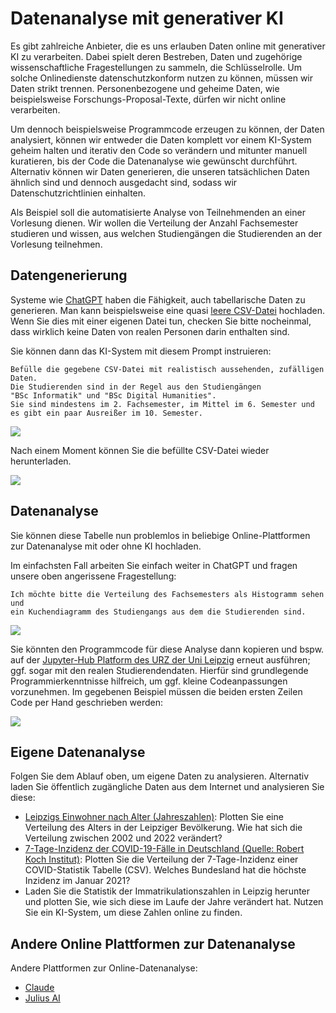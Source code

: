 # Datenanalyse mit generativer KI

Es gibt zahlreiche Anbieter, die es uns erlauben Daten online mit generativer KI zu verarbeiten. Dabei spielt deren Bestreben, Daten und zugehörige wissenschaftliche Fragestellungen zu sammeln, die Schlüsselrolle. Um solche Onlinedienste datenschutzkonform nutzen zu können, müssen wir Daten strikt trennen. Personenbezogene und geheime Daten, wie beispielsweise Forschungs-Proposal-Texte, dürfen wir nicht online verarbeiten.

Um dennoch beispielsweise Programmcode erzeugen zu können, der Daten analysiert, können wir entweder die Daten komplett vor einem KI-System geheim halten und iterativ den Code so verändern und mitunter manuell kuratieren, bis der Code die Datenanalyse wie gewünscht durchführt. Alternativ können wir Daten generieren, die unseren tatsächlichen Daten ähnlich sind und dennoch ausgedacht sind, sodass wir Datenschutzrichtlinien einhalten.

Als Beispiel soll die automatisierte Analyse von Teilnehmenden an einer Vorlesung dienen. Wir wollen die Verteilung der Anzahl Fachsemester studieren und wissen, aus welchen Studiengängen die Studierenden an der Vorlesung teilnehmen.

## Datengenerierung

Systeme wie [ChatGPT](https://chat.openai.com/) haben die Fähigkeit, auch tabellarische Daten zu generieren. Man kann beispielsweise eine quasi [leere CSV-Datei](session2/fmi11_studi_liste.csv) hochladen. Wenn Sie dies mit einer eigenen Datei tun, checken Sie bitte nocheinmal, dass wirklich keine Daten von realen Personen darin enthalten sind. 

Sie können dann das KI-System mit diesem Prompt instruieren:

```
Befülle die gegebene CSV-Datei mit realistisch aussehenden, zufälligen Daten. 
Die Studierenden sind in der Regel aus den Studiengängen 
"BSc Informatik" und "BSc Digital Humanities". 
Sie sind mindestens im 2. Fachsemester, im Mittel im 6. Semester und 
es gibt ein paar Ausreißer im 10. Semester.
```

![](studi_data_gen.png)

Nach einem Moment können Sie die befüllte CSV-Datei wieder herunterladen.

![](studi_data_gen2.png)

## Datenanalyse

Sie können diese Tabelle nun problemlos in beliebige Online-Plattformen zur Datenanalyse mit oder ohne KI hochladen.

Im einfachsten Fall arbeiten Sie einfach weiter in ChatGPT und fragen unsere oben angerissene Fragestellung:

```
Ich möchte bitte die Verteilung des Fachsemesters als Histogramm sehen und 
ein Kuchendiagramm des Studiengangs aus dem die Studierenden sind.
```

![](analyse_studi_data.png)

Sie könnten den Programmcode für diese Analyse dann kopieren und bspw. auf der [Jupyter-Hub Platform des URZ der Uni Leipzig](https://lab.sc.uni-leipzig.de/) erneut ausführen; ggf. sogar mit den realen Studierendendaten. Hierfür sind grundlegende Programmierkenntnisse hilfreich, um ggf. kleine Codeanpassungen vorzunehmen. Im gegebenen Beispiel müssen die beiden ersten Zeilen Code per Hand geschrieben werden:

![](analyse_studi_data2.png)

## Eigene Datenanalyse

Folgen Sie dem Ablauf oben, um eigene Daten zu analysieren. Alternativ laden Sie öffentlich zugängliche Daten aus dem Internet und analysieren Sie diese:

* [Leipzigs Einwohner nach Alter (Jahreszahlen)](https://opendata.leipzig.de/dataset/einwohner-nach-alter-jahreszahlen): Plotten Sie eine Verteilung des Alters in der Leipziger Bevölkerung. Wie hat sich die Verteilung zwischen 2002 und 2022 verändert?
* [7-Tage-Inzidenz der COVID-19-Fälle in Deutschland (Quelle: Robert Koch Institut)](https://zenodo.org/records/15393229): Plotten Sie die Verteilung der 7-Tage-Inzidenz einer COVID-Statistik Tabelle (CSV). Welches Bundesland hat die höchste Inzidenz im Januar 2021?
* Laden Sie die Statistik der Immatrikulationszahlen in Leipzig herunter und plotten Sie, wie sich diese im Laufe der Jahre verändert hat. Nutzen Sie ein KI-System, um diese Zahlen online zu finden.

## Andere Online Plattformen zur Datenanalyse

Andere Plattformen zur Online-Datenanalyse:
* [Claude](https://claude.ai/)
* [Julius AI](https://julius.ai/)
